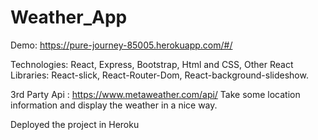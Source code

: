# Weather_App
Demo: https://pure-journey-85005.herokuapp.com/#/

Technologies:
React, 
Express, 
Bootstrap, 
Html and CSS, 
Other React Libraries: 
        React-slick, 
        React-Router-Dom, 
        React-background-slideshow.

3rd Party Api : https://www.metaweather.com/api/
Take some location information and display the weather in a nice way.

Deployed the project in Heroku
        

